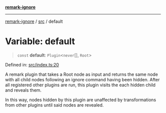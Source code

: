 [**remark-ignore**](../../README.md)

***

[remark-ignore](../../README.md) / [src](../README.md) / default

# Variable: default

> `const` **default**: `Plugin`\<`never`[], `Root`\>

Defined in: [src/index.ts:20](https://github.com/Xunnamius/unified-utils/blob/cb7fc64dac3d9c7f331f6a8a6d41a910a5dc8019/packages/remark-ignore/src/index.ts#L20)

A remark plugin that takes a Root node as input and returns the same node
with all child nodes following an ignore command having been hidden. After
all registered other plugins are run, this plugin visits the each hidden
child and reveals them.

In this way, nodes hidden by this plugin are unaffected by transformations
from other plugins until said nodes are revealed.

